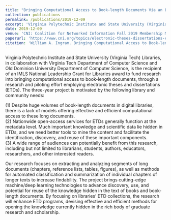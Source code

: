 ```yaml
---
title: "Bringing Computational Access to Book-length Documents Via an ETD Pilot."
collection: publications
permalink: /publications/2019-12-09
excerpt: 'Virginia Polytechnic Institute and State University (Virginia Tech) Libraries, in collaboration with Virginia Tech Department of Computer Science and Old Dominion University Department of Computer Science, is the recipient of an IMLS National Leadership Grant for Libraries award…'
date: 2019-12-09
venue: 'CNI: Coalition for Networked Information Fall 2019 Membership Meeting'
paperurl: 'https://www.cni.org/topics/electronic-theses-dissertations-etds/bringing-computational-access-to-book-length-documents-via-an-etd-pilot'
citation: 'William A. Ingram. Bringing Computational Access to Book-length Documents Via an ETD Pilot. CNI: Coalition for Networked Information Fall 2019 Membership Meeting. December 9-10, 2019. Washington, DC.'
---
```

Virginia Polytechnic Institute and State University (Virginia Tech) Libraries, in collaboration with Virginia Tech Department of Computer Science and Old Dominion University Department of Computer Science, is the recipient of an IMLS National Leadership Grant for Libraries award to fund research into bringing computational access to book-length documents, through a research and piloting effort employing electronic theses and dissertations (ETDs). The three-year project is motivated by the following library and community needs:  

(1) Despite huge volumes of book-length documents in digital libraries, there is a lack of models offering effective and efficient computational access to these long documents.  
(2) Nationwide open-access services for ETDs generally function at the metadata level. Much important knowledge and scientific data lie hidden in ETDs, and we need better tools to mine the content and facilitate the identification, discovery, and reuse of these important components.  
(3) A wide range of audiences can potentially benefit from this research, including but not limited to librarians, students, authors, educators, researchers, and other interested readers.  
  
Our research focuses on extracting and analyzing segments of long documents (chapters, reference lists, tables, figures), as well as methods for automated classification and summarization of individual chapters of longer texts to increase findability. The project brings cutting-edge machine/deep learning technologies to advance discovery, use, and potential for reuse of the knowledge hidden in the text of books and book-length documents. By focusing on libraries’ ETD collections, the research will enhance ETD programs, devising effective and efficient methods for opening the knowledge currently hidden in the rich body of graduate research and scholarship.

